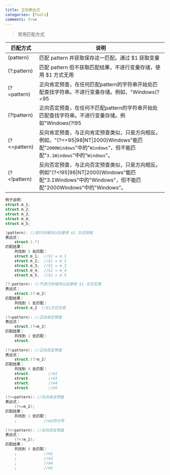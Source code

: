 ```yaml
---
title: 正则表达式
categories: [Tools]
comments: true
---
```

> 常用匹配方式

|匹配方式|说明|
| --- | --- |
| (pattern) | 匹配 pattern 并获取保存这一匹配。通过 $1 获取变量 |
| (?:pattern) | 匹配 pattern 但不获取匹配结果，不进行变量存储，使用 $1 方式无用 |
| (?=pattern) | 正向肯定预查，在任何匹配pattern的字符串开始处匹配查找字符串。不进行变量存储。例如，"Windows(?=95|98|NT|2000)"能匹配"Windows2000"中的"Windows"，但不能匹配"Windows3.1"中的"Windows"。|
| (?!pattern) | 正向否定预查，在任何不匹配pattern的字符串开始处匹配查找字符串。不进行变量存储。例如"Windows(?!95|98|NT|2000)"能匹配"Windows3.1"中的"Windows"，但不能匹配"Windows2000"中的"Windows"。|
| (?<=pattern) | 反向肯定预查，与正向肯定预查类似，只是方向相反。例如，"(?<=95\|98\|NT\|2000)Windows"能匹配"`2000Windows`"中的"`Windows`"，但不能匹配"`3.1Windows`"中的"`Windows`"。 |
| (?<!pattern) | 反向否定预查，与正向否定预查类似，只是方向相反。例如"(?<!95\|98\|NT\|2000)Windows"能匹配"3.1Windows"中的"Windows"，但不能匹配"2000Windows"中的"Windows"。|

```c
例子说明:
struct.m_1;
struct.m_2;
struct.m_3;
struct.m_4;
struct.m_5;

(pattern): //进行存储供以后使用 $1 方式获取
表达式：
    struct.(.*)
匹配结果：
    共找到 5 处匹配：
    struct.m_1;  //$1 = m_1
    struct.m_2;  //$1 = m_2
    struct.m_3;  //$1 = m_3
    struct.m_4;  //$1 = m_4
    struct.m_5;  //$1 = m_5

(?:pattern): //不进行存储供以后使用 $1 方式无用
表达式：
    struct.(?:m_2)
匹配结果：
    共找到 1 处匹配：
    struct.m_2  //$1方式无用
    
(?=pattern): //正向肯定预查
表达式：
    struct.(?=m_2)
匹配结果：
    共找到 1 处匹配：
    struct.
    
(?!pattern): //正向否定预查
表达式：
    struct.(?!m_2)
匹配结果：
    共找到 4 处匹配：
    struct.        //m1
    struct.        //m3
    struct.        //m4
    struct.        //m5
    
(?<=pattern): //反向肯定预查
表达式：
    (?<=m_2);
匹配结果：
    共找到 1 处匹配：
    ;            //m2的分号
    
(?<!pattern): //反向否定预查
表达式：
    (?<!m_2);
匹配结果：
    共找到 4 处匹配：
    ;            //m1
    ;            //m3
    ;            //m4
    ;            //m5
```
